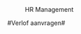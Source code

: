 <properties>
	<page>
		<title>HR Management</title>
	</page>
	<menu>
		<position>HR Management 
		<title>Introductie</title>
	</menu>
</properties>

#Verlof aanvragen#
<description>
